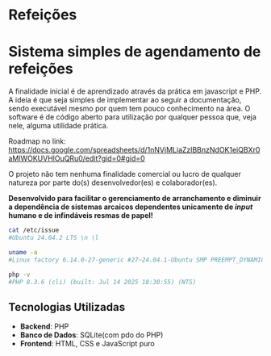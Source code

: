 # Refeições

# Sistema simples de agendamento de refeições

A finalidade inicial é de aprendizado através da prática em javascript e PHP.
A ideia é que seja simples de implementar ao seguir a documentação, sendo executável mesmo por quem tem pouco conhecimento na área.
O software é de código aberto para utilização por qualquer pessoa que, veja nele, alguma utilidade prática.

Roadmap no link:
https://docs.google.com/spreadsheets/d/1nNVjMLiaZzlBBnzNdOK1eiQBXr0aMlWOKUVHlOuQRu0/edit?gid=0#gid=0

O projeto não tem nenhuma finalidade comercial ou lucro de qualquer natureza por parte do(s) desenvolvedor(es) e colaborador(es).

**Desenvolvido para facilitar o gerenciamento de arranchamento e diminuir a dependência de sistemas arcaicos dependentes unicamente de *input* humano e de infindáveis resmas de papel!**


```sh
cat /etc/issue
#Ubuntu 24.04.2 LTS \n \l

uname -a
#Linux factory 6.14.0-27-generic #27~24.04.1-Ubuntu SMP PREEMPT_DYNAMIC Tue Jul 22 17:38:49 UTC 2 x86_64 x86_64 x86_64 GNU/Linux

php -v
#PHP 8.3.6 (cli) (built: Jul 14 2025 18:30:55) (NTS)
```



##  Tecnologias Utilizadas
- **Backend**: PHP 
- **Banco de Dados**: SQLite(com pdo do PHP)
- **Frontend**: HTML, CSS e JavaScript puro
